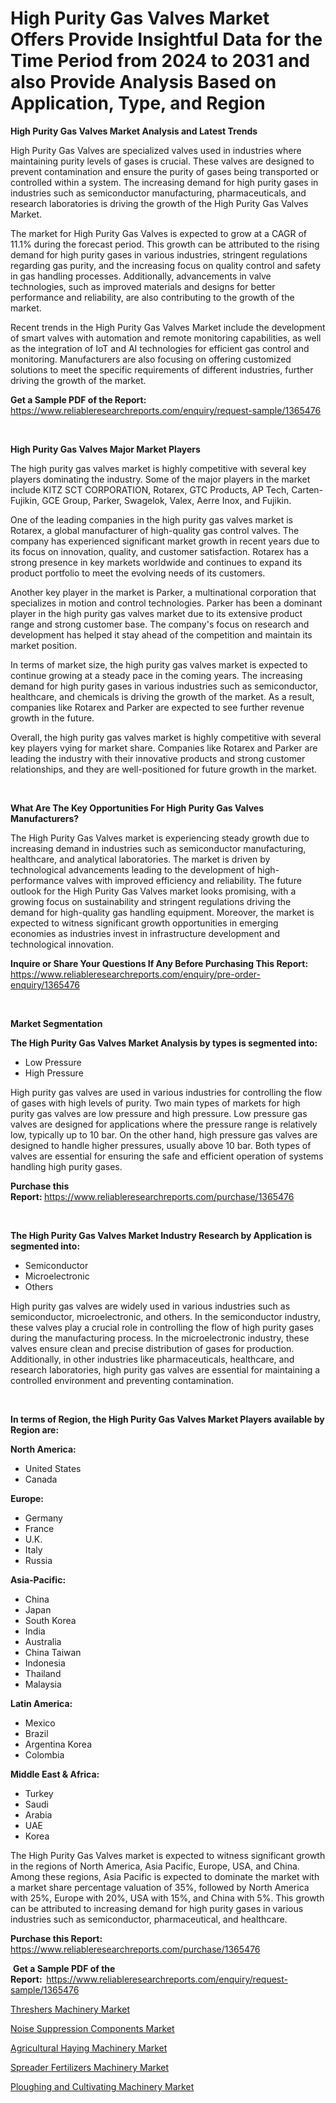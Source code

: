 <p><h1>High Purity Gas Valves Market Offers Provide Insightful Data for the Time Period from 2024 to 2031 and also Provide Analysis Based on Application, Type, and Region</h1></p><p><strong>High Purity Gas Valves Market Analysis and Latest Trends</strong></p>
<p><p>High Purity Gas Valves are specialized valves used in industries where maintaining purity levels of gases is crucial. These valves are designed to prevent contamination and ensure the purity of gases being transported or controlled within a system. The increasing demand for high purity gases in industries such as semiconductor manufacturing, pharmaceuticals, and research laboratories is driving the growth of the High Purity Gas Valves Market.</p><p>The market for High Purity Gas Valves is expected to grow at a CAGR of 11.1% during the forecast period. This growth can be attributed to the rising demand for high purity gases in various industries, stringent regulations regarding gas purity, and the increasing focus on quality control and safety in gas handling processes. Additionally, advancements in valve technologies, such as improved materials and designs for better performance and reliability, are also contributing to the growth of the market.</p><p>Recent trends in the High Purity Gas Valves Market include the development of smart valves with automation and remote monitoring capabilities, as well as the integration of IoT and AI technologies for efficient gas control and monitoring. Manufacturers are also focusing on offering customized solutions to meet the specific requirements of different industries, further driving the growth of the market.</p></p>
<p><strong>Get a Sample PDF of the Report:&nbsp;</strong> <a href="https://www.reliableresearchreports.com/enquiry/request-sample/1365476">https://www.reliableresearchreports.com/enquiry/request-sample/1365476</a></p>
<p>&nbsp;</p>
<p><strong>High Purity Gas Valves Major Market Players</strong></p>
<p><p>The high purity gas valves market is highly competitive with several key players dominating the industry. Some of the major players in the market include KITZ SCT CORPORATION, Rotarex, GTC Products, AP Tech, Carten-Fujikin, GCE Group, Parker, Swagelok, Valex, Aerre Inox, and Fujikin.</p><p>One of the leading companies in the high purity gas valves market is Rotarex, a global manufacturer of high-quality gas control valves. The company has experienced significant market growth in recent years due to its focus on innovation, quality, and customer satisfaction. Rotarex has a strong presence in key markets worldwide and continues to expand its product portfolio to meet the evolving needs of its customers.</p><p>Another key player in the market is Parker, a multinational corporation that specializes in motion and control technologies. Parker has been a dominant player in the high purity gas valves market due to its extensive product range and strong customer base. The company's focus on research and development has helped it stay ahead of the competition and maintain its market position.</p><p>In terms of market size, the high purity gas valves market is expected to continue growing at a steady pace in the coming years. The increasing demand for high purity gases in various industries such as semiconductor, healthcare, and chemicals is driving the growth of the market. As a result, companies like Rotarex and Parker are expected to see further revenue growth in the future.</p><p>Overall, the high purity gas valves market is highly competitive with several key players vying for market share. Companies like Rotarex and Parker are leading the industry with their innovative products and strong customer relationships, and they are well-positioned for future growth in the market.</p></p>
<p>&nbsp;</p>
<p><strong>What Are The Key Opportunities For High Purity Gas Valves Manufacturers?</strong></p>
<p><p>The High Purity Gas Valves market is experiencing steady growth due to increasing demand in industries such as semiconductor manufacturing, healthcare, and analytical laboratories. The market is driven by technological advancements leading to the development of high-performance valves with improved efficiency and reliability. The future outlook for the High Purity Gas Valves market looks promising, with a growing focus on sustainability and stringent regulations driving the demand for high-quality gas handling equipment. Moreover, the market is expected to witness significant growth opportunities in emerging economies as industries invest in infrastructure development and technological innovation.</p></p>
<p><strong>Inquire or Share Your Questions If Any Before Purchasing This Report:</strong> <a href="https://www.reliableresearchreports.com/enquiry/pre-order-enquiry/1365476">https://www.reliableresearchreports.com/enquiry/pre-order-enquiry/1365476</a></p>
<p>&nbsp;</p>
<p><strong>Market Segmentation</strong></p>
<p><strong>The High Purity Gas Valves Market Analysis by types is segmented into:</strong></p>
<p><ul><li>Low Pressure</li><li>High Pressure</li></ul></p>
<p><p>High purity gas valves are used in various industries for controlling the flow of gases with high levels of purity. Two main types of markets for high purity gas valves are low pressure and high pressure. Low pressure gas valves are designed for applications where the pressure range is relatively low, typically up to 10 bar. On the other hand, high pressure gas valves are designed to handle higher pressures, usually above 10 bar. Both types of valves are essential for ensuring the safe and efficient operation of systems handling high purity gases.</p></p>
<p><strong>Purchase this Report:&nbsp;</strong><a href="https://www.reliableresearchreports.com/purchase/1365476">https://www.reliableresearchreports.com/purchase/1365476</a></p>
<p>&nbsp;</p>
<p><strong>The High Purity Gas Valves Market Industry Research by Application is segmented into:</strong></p>
<p><ul><li>Semiconductor</li><li>Microelectronic</li><li>Others</li></ul></p>
<p><p>High purity gas valves are widely used in various industries such as semiconductor, microelectronic, and others. In the semiconductor industry, these valves play a crucial role in controlling the flow of high purity gases during the manufacturing process. In the microelectronic industry, these valves ensure clean and precise distribution of gases for production. Additionally, in other industries like pharmaceuticals, healthcare, and research laboratories, high purity gas valves are essential for maintaining a controlled environment and preventing contamination.</p></p>
<p>&nbsp;</p>
<p><strong>In terms of Region, the High Purity Gas Valves Market Players available by Region are:</strong></p>
<p>
    <p> <strong> North America: </strong>
        <ul>
            <li>United States</li>
            <li>Canada</li>
        </ul>
        </p> 
    <p> <strong> Europe: </strong>
        <ul>
            <li>Germany</li>
            <li>France</li>
            <li>U.K.</li>
            <li>Italy</li>
            <li>Russia</li>
        </ul>
        </p> 
    <p> <strong> Asia-Pacific: </strong>
        <ul>
            <li>China</li>
            <li>Japan</li>
            <li>South Korea</li>
            <li>India</li>
            <li>Australia</li>
            <li>China Taiwan</li>
            <li>Indonesia</li>
            <li>Thailand</li>
            <li>Malaysia</li>
        </ul>
        </p> 
    <p> <strong> Latin America: </strong>
        <ul>
            <li>Mexico</li>
            <li>Brazil</li>
            <li>Argentina Korea</li>
            <li>Colombia</li>
        </ul>
        </p> 
    <p> <strong> Middle East & Africa: </strong>
        <ul>
            <li>Turkey</li>
            <li>Saudi</li>
            <li>Arabia</li>
            <li>UAE</li>
            <li>Korea</li>
        </ul>
    </p>
    </p>
<p><p>The High Purity Gas Valves market is expected to witness significant growth in the regions of North America, Asia Pacific, Europe, USA, and China. Among these regions, Asia Pacific is expected to dominate the market with a market share percentage valuation of 35%, followed by North America with 25%, Europe with 20%, USA with 15%, and China with 5%. This growth can be attributed to increasing demand for high purity gases in various industries such as semiconductor, pharmaceutical, and healthcare.</p></p>
<p><strong>Purchase this Report: </strong><a href="https://www.reliableresearchreports.com/purchase/1365476">https://www.reliableresearchreports.com/purchase/1365476</a></p>
<p>&nbsp;<strong>Get a Sample PDF of the Report:&nbsp;&nbsp;</strong><a href="https://www.reliableresearchreports.com/enquiry/request-sample/1365476">https://www.reliableresearchreports.com/enquiry/request-sample/1365476</a></p>
<p><strong></strong></p>
<p><p><a href="https://medium.com/p/c0f5ccdbee2a/edit">Threshers Machinery Market</a></p><p><a href="https://medium.com/p/0c7bfc85ed41/edit">Noise Suppression Components Market</a></p><p><a href="https://medium.com/p/19541b9eb7a2/edit">Agricultural Haying Machinery Market</a></p><p><a href="https://medium.com/p/30627152696f/edit">Spreader Fertilizers Machinery Market</a></p><p><a href="https://medium.com/p/4f77272efce3/edit">Ploughing and Cultivating Machinery Market</a></p></p>